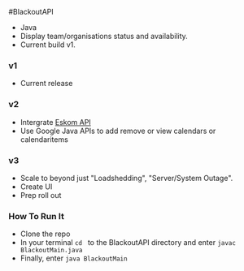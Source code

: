 #BlackoutAPI

- Java
- Display team/organisations status and availability.
- Current build v1.

### v1
 - Current release
### v2
 - Intergrate [Eskom API](https://loadshedding.eskom.co.za/LoadShedding/GetStatus)
 - Use Google Java APIs to add remove or view calendars or calendaritems

### v3
 - Scale to beyond just "Loadshedding", <ideas> "Server/System Outage". 
 - Create UI
 - Prep roll out


 ### How To Run It
 - Clone the repo
 - In your terminal ```cd ``` to the BlackoutAPI directory and enter ``` javac BlackoutMain.java ```
 - Finally, enter ``` java BlackoutMain ```
